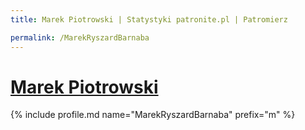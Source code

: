 ```yaml
---
title: Marek Piotrowski | Statystyki patronite.pl | Patromierz

permalink: /MarekRyszardBarnaba
---
```


# [Marek Piotrowski](https://patronite.pl/MarekRyszardBarnaba)

{% include profile.md name="MarekRyszardBarnaba" prefix="m" %}
